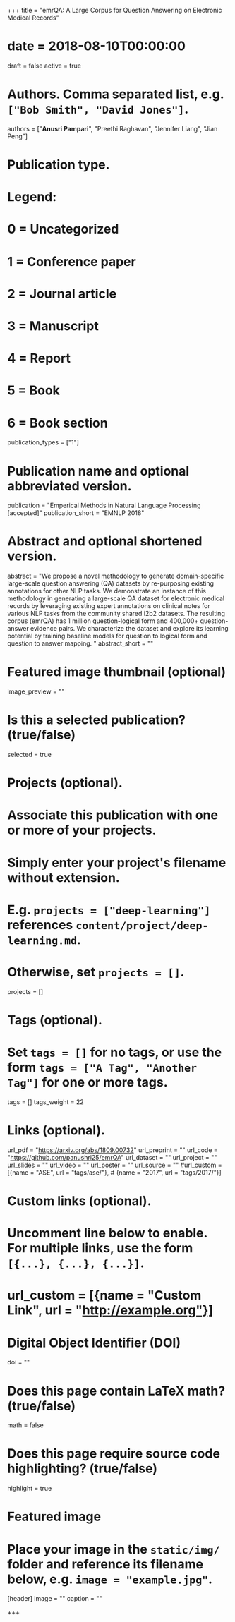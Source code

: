 +++
title = "emrQA: A Large Corpus for Question Answering on Electronic Medical Records"
# date = 2018-08-10T00:00:00
draft = false
active = true


# Authors. Comma separated list, e.g. `["Bob Smith", "David Jones"]`.
authors = ["**Anusri Pampari**", "Preethi Raghavan", "Jennifer Liang", "Jian Peng"]

# Publication type.
# Legend:
# 0 = Uncategorized
# 1 = Conference paper
# 2 = Journal article
# 3 = Manuscript
# 4 = Report
# 5 = Book
# 6 = Book section
publication_types = ["1"]

# Publication name and optional abbreviated version.
publication = "Emperical Methods in Natural Language Processing [accepted]"
publication_short = "EMNLP 2018"

# Abstract and optional shortened version.
abstract = "We propose a novel methodology to generate domain-specific large-scale question answering (QA) datasets by re-purposing existing annotations for other NLP tasks. We demonstrate an instance of this methodology in generating a large-scale QA dataset for electronic medical records by leveraging existing expert annotations on clinical notes for various NLP tasks from the community shared i2b2 datasets. The resulting corpus (emrQA) has 1 million question-logical form and 400,000+ question-answer evidence pairs. We characterize the dataset and explore its learning potential by training baseline models for question to logical form and question to answer mapping. "
abstract_short = ""

# Featured image thumbnail (optional)
image_preview = ""

# Is this a selected publication? (true/false)
selected = true

# Projects (optional).
#   Associate this publication with one or more of your projects.
#   Simply enter your project's filename without extension.
#   E.g. `projects = ["deep-learning"]` references `content/project/deep-learning.md`.
#   Otherwise, set `projects = []`.
projects = []

# Tags (optional).
#   Set `tags = []` for no tags, or use the form `tags = ["A Tag", "Another Tag"]` for one or more tags.
tags = []
tags_weight = 22


# Links (optional).
url_pdf = "https://arxiv.org/abs/1809.00732"
url_preprint = ""
url_code = "https://github.com/panushri25/emrQA"
url_dataset = ""
url_project = ""
url_slides = ""
url_video = ""
url_poster = ""
url_source = ""
#url_custom = [{name = "ASE", url = "tags/ase/"},
         #    {name = "2017", url = "tags/2017/"}]


# Custom links (optional).
#   Uncomment line below to enable. For multiple links, use the form `[{...}, {...}, {...}]`.
# url_custom = [{name = "Custom Link", url = "http://example.org"}]

# Digital Object Identifier (DOI)
doi = ""

# Does this page contain LaTeX math? (true/false)
math = false

# Does this page require source code highlighting? (true/false)
highlight = true

# Featured image
# Place your image in the `static/img/` folder and reference its filename below, e.g. `image = "example.jpg"`.
[header]
image = ""
caption = ""

+++


